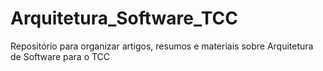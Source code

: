 # Arquitetura_Software_TCC
Repositório para organizar artigos, resumos e materiais sobre Arquitetura de Software para o TCC
